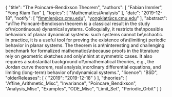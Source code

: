 {
    "title": "The Poincaré-Bendixson Theorem",
    "authors": [
        "Fabian Immler",
        "Yong Kiam Tan"
    ],
    "topics": [
        "Mathematics/Analysis"
    ],
    "date": "2019-12-18",
    "notify": [
        "fimmler@cs.cmu.edu",
        "yongkiat@cs.cmu.edu"
    ],
    "abstract": "\nThe Poincaré-Bendixson theorem is a classical result in the study of\n(continuous) dynamical systems. Colloquially, it restricts the\npossible behaviors of planar dynamical systems: such systems cannot be\nchaotic. In practice, it is a useful tool for proving the existence of\n(limiting) periodic behavior in planar systems. The theorem is an\ninteresting and challenging benchmark for formalized mathematics\nbecause proofs in the literature rely on geometric sketches and only\nhint at symmetric cases. It also requires a substantial background of\nmathematical theories, e.g., the Jordan curve theorem, real analysis,\nordinary differential equations, and limiting (long-term) behavior of\ndynamical systems.",
    "licence": "BSD",
    "olderReleases": [
        {
            "2019": "2019-12-18"
        }
    ],
    "theories": [
        "Affine_Arithmetic_Misc",
        "Invariance",
        "Poincare_Bendixson",
        "Analysis_Misc",
        "Examples",
        "ODE_Misc",
        "Limit_Set",
        "Periodic_Orbit"
    ]
}